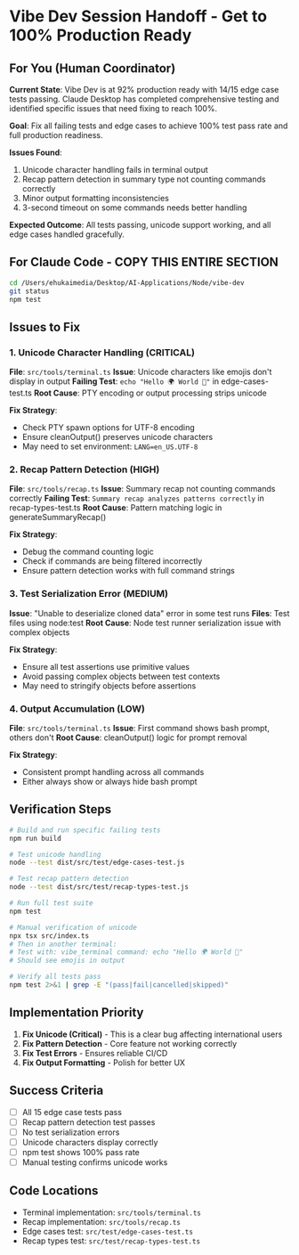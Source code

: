 # Vibe Dev Session Handoff - Get to 100% Production Ready

## For You (Human Coordinator)

**Current State**: Vibe Dev is at 92% production ready with 14/15 edge case tests passing. Claude Desktop has completed comprehensive testing and identified specific issues that need fixing to reach 100%.

**Goal**: Fix all failing tests and edge cases to achieve 100% test pass rate and full production readiness.

**Issues Found**:
1. Unicode character handling fails in terminal output
2. Recap pattern detection in summary type not counting commands correctly
3. Minor output formatting inconsistencies
4. 3-second timeout on some commands needs better handling

**Expected Outcome**: All tests passing, unicode support working, and all edge cases handled gracefully.

## For Claude Code - COPY THIS ENTIRE SECTION

```bash
cd /Users/ehukaimedia/Desktop/AI-Applications/Node/vibe-dev
git status
npm test
```

## Issues to Fix

### 1. Unicode Character Handling (CRITICAL)
**File**: `src/tools/terminal.ts`
**Issue**: Unicode characters like emojis don't display in output
**Failing Test**: `echo "Hello 🌍 World 🚀"` in edge-cases-test.ts
**Root Cause**: PTY encoding or output processing strips unicode

**Fix Strategy**:
- Check PTY spawn options for UTF-8 encoding
- Ensure cleanOutput() preserves unicode characters
- May need to set environment: `LANG=en_US.UTF-8`

### 2. Recap Pattern Detection (HIGH)
**File**: `src/tools/recap.ts`
**Issue**: Summary recap not counting commands correctly
**Failing Test**: `Summary recap analyzes patterns correctly` in recap-types-test.ts
**Root Cause**: Pattern matching logic in generateSummaryRecap()

**Fix Strategy**:
- Debug the command counting logic
- Check if commands are being filtered incorrectly
- Ensure pattern detection works with full command strings

### 3. Test Serialization Error (MEDIUM)
**Issue**: "Unable to deserialize cloned data" error in some test runs
**Files**: Test files using node:test
**Root Cause**: Node test runner serialization issue with complex objects

**Fix Strategy**:
- Ensure all test assertions use primitive values
- Avoid passing complex objects between test contexts
- May need to stringify objects before assertions

### 4. Output Accumulation (LOW)
**File**: `src/tools/terminal.ts`
**Issue**: First command shows bash prompt, others don't
**Root Cause**: cleanOutput() logic for prompt removal

**Fix Strategy**:
- Consistent prompt handling across all commands
- Either always show or always hide bash prompt

## Verification Steps

```bash
# Build and run specific failing tests
npm run build

# Test unicode handling
node --test dist/src/test/edge-cases-test.js

# Test recap pattern detection  
node --test dist/src/test/recap-types-test.js

# Run full test suite
npm test

# Manual verification of unicode
npx tsx src/index.ts
# Then in another terminal:
# Test with: vibe_terminal command: echo "Hello 🌍 World 🚀"
# Should see emojis in output

# Verify all tests pass
npm test 2>&1 | grep -E "(pass|fail|cancelled|skipped)"
```

## Implementation Priority

1. **Fix Unicode (Critical)** - This is a clear bug affecting international users
2. **Fix Pattern Detection** - Core feature not working correctly  
3. **Fix Test Errors** - Ensures reliable CI/CD
4. **Fix Output Formatting** - Polish for better UX

## Success Criteria

- [ ] All 15 edge case tests pass
- [ ] Recap pattern detection test passes
- [ ] No test serialization errors
- [ ] Unicode characters display correctly
- [ ] npm test shows 100% pass rate
- [ ] Manual testing confirms unicode works

## Code Locations

- Terminal implementation: `src/tools/terminal.ts`
- Recap implementation: `src/tools/recap.ts`
- Edge cases test: `src/test/edge-cases-test.ts`
- Recap types test: `src/test/recap-types-test.ts`
